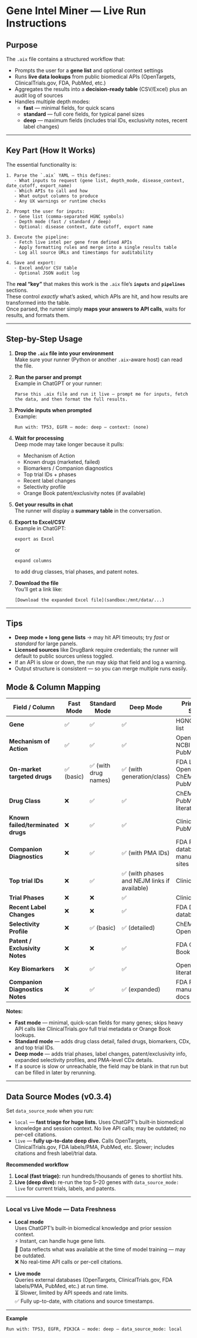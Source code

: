 # Gene Intel Miner — Live Run Instructions

## Purpose
The `.aix` file contains a structured workflow that:
- Prompts the user for a **gene list** and optional context settings  
- Runs **live data lookups** from public biomedical APIs (OpenTargets, ClinicalTrials.gov, FDA, PubMed, etc.)  
- Aggregates the results into a **decision-ready table** (CSV/Excel) plus an audit log of sources  
- Handles multiple depth modes:  
  - **fast** — minimal fields, for quick scans  
  - **standard** — full core fields, for typical panel sizes  
  - **deep** — maximum fields (includes trial IDs, exclusivity notes, recent label changes)  

---

## Key Part (How It Works)
The essential functionality is:

```pseudo
1. Parse the `.aix` YAML — this defines:
   - What inputs to request (gene list, depth_mode, disease_context, date_cutoff, export_name)
   - Which APIs to call and how
   - What output columns to produce
   - Any UX warnings or runtime checks

2. Prompt the user for inputs:
   - Gene list (comma-separated HGNC symbols)
   - Depth mode (fast / standard / deep)
   - Optional: disease context, date cutoff, export name

3. Execute the pipeline:
   - Fetch live intel per gene from defined APIs
   - Apply formatting rules and merge into a single results table
   - Log all source URLs and timestamps for auditability

4. Save and export:
   - Excel and/or CSV table
   - Optional JSON audit log
```

The **real “key”** that makes this work is the `.aix` file’s **`inputs`** and **`pipelines`** sections.  
These control *exactly* what’s asked, which APIs are hit, and how results are transformed into the table.  
Once parsed, the runner simply **maps your answers to API calls**, waits for results, and formats them.

---

## Step-by-Step Usage

1. **Drop the `.aix` file into your environment**  
   Make sure your runner (Python or another `.aix`-aware host) can read the file.

2. **Run the parser and prompt**  
   Example in ChatGPT or your runner:
   ```
   Parse this .aix file and run it live — prompt me for inputs, fetch the data, and then format the full results.
   ```

3. **Provide inputs when prompted**  
   Example:
   ```
   Run with: TP53, EGFR — mode: deep — context: (none)
   ```

4. **Wait for processing**  
   Deep mode may take longer because it pulls:
   - Mechanism of Action
   - Known drugs (marketed, failed)
   - Biomarkers / Companion diagnostics
   - Top trial IDs + phases
   - Recent label changes
   - Selectivity profile
   - Orange Book patent/exclusivity notes (if available)

5. **Get your results in chat**  
   The runner will display a **summary table** in the conversation.

6. **Export to Excel/CSV**  
   Example in ChatGPT:
   ```
   export as Excel
   ```
   or  
   ```
   expand columns
   ```
   to add drug classes, trial phases, and patent notes.

7. **Download the file**  
   You’ll get a link like:  
   ```
   [Download the expanded Excel file](sandbox:/mnt/data/...)
   ```

---

## Tips
- **Deep mode + long gene lists** → may hit API timeouts; try *fast* or *standard* for large panels.  
- **Licensed sources** like DrugBank require credentials; the runner will default to public sources unless toggled.  
- If an API is slow or down, the run may skip that field and log a warning.  
- Output structure is consistent — so you can merge multiple runs easily.


## Mode & Column Mapping

| Field / Column | Fast Mode | Standard Mode | Deep Mode | Primary Data Sources |
|---|---|---|---|---|
| **Gene** | ✅ | ✅ | ✅ | HGNC, internal list |
| **Mechanism of Action** | ✅ | ✅ | ✅ | OpenTargets, NCBI Gene, PubMed |
| **On-market targeted drugs** | ✅ (basic) | ✅ (with drug names) | ✅ (with generation/class) | FDA Labels, OpenTargets, ChEMBL, PubMed |
| **Drug Class** | ❌ | ✅ | ✅ | ChEMBL, PubMed, literature |
| **Known failed/terminated drugs** | ❌ | ✅ | ✅ | ClinicalTrials.gov, PubMed |
| **Companion Diagnostics** | ❌ | ✅ | ✅ (with PMA IDs) | FDA PMA database, manufacturer sites |
| **Top trial IDs** | ❌ | ✅ | ✅ (with phases and NEJM links if available) | ClinicalTrials.gov |
| **Trial Phases** | ❌ | ❌ | ✅ | ClinicalTrials.gov |
| **Recent Label Changes** | ❌ | ❌ | ✅ | FDA Drug Label database |
| **Selectivity Profile** | ❌ | ✅ (basic) | ✅ (detailed) | ChEMBL, OpenTargets |
| **Patent / Exclusivity Notes** | ❌ | ❌ | ✅ | FDA Orange Book |
| **Key Biomarkers** | ❌ | ✅ | ✅ | OpenTargets, literature |
| **Companion Diagnostics Notes** | ❌ | ✅ | ✅ (expanded) | FDA PMA, manufacturer docs |

**Notes:**
- **Fast mode** — minimal, quick-scan fields for many genes; skips heavy API calls like ClinicalTrials.gov full trial metadata or Orange Book lookups.
- **Standard mode** — adds drug class detail, failed drugs, biomarkers, CDx, and top trial IDs.
- **Deep mode** — adds trial phases, label changes, patent/exclusivity info, expanded selectivity profiles, and PMA-level CDx details.
- If a source is slow or unreachable, the field may be blank in that run but can be filled in later by rerunning.


---

## Data Source Modes (v0.3.4)
Set `data_source_mode` when you run:

- `local` — **fast triage for huge lists.** Uses ChatGPT’s built‑in biomedical knowledge and session context. No live API calls; may be outdated; no per‑cell citations.
- `live` — **fully up‑to‑date deep dive.** Calls OpenTargets, ClinicalTrials.gov, FDA labels/PMA, PubMed, etc. Slower; includes citations and fresh label/trial data.

**Recommended workflow**
1. **Local (fast triage):** run hundreds/thousands of genes to shortlist hits.
2. **Live (deep dive):** re-run the top 5–20 genes with `data_source_mode: live` for current trials, labels, and patents.

---

### Local vs Live Mode — Data Freshness

- **Local mode**  
  Uses ChatGPT’s built-in biomedical knowledge and prior session context.  
  ⚡ Instant, can handle huge gene lists.  
  📅 Data reflects what was available at the time of model training — may be outdated.  
  ❌ No real-time API calls or per-cell citations.

- **Live mode**  
  Queries external databases (OpenTargets, ClinicalTrials.gov, FDA labels/PMA, PubMed, etc.) at run time.  
  ⏳ Slower, limited by API speeds and rate limits.  
  ✅ Fully up-to-date, with citations and source timestamps.

---

**Example**
```text
Run with: TP53, EGFR, PIK3CA — mode: deep — data_source_mode: local
```

